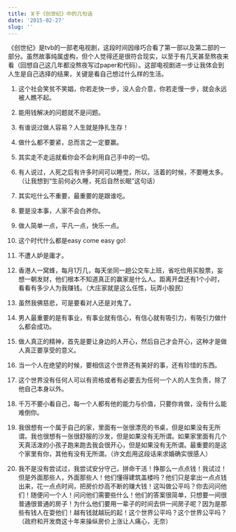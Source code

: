 ```yaml
---
title: 关于《创世纪》中的几句话
date: '2015-02-27'
slug: ''
---
```


《创世纪》是tvb的一部老电视剧，这段时间因缘巧合看了第一部以及第二部的一部分。虽然故事纯属虚构，但个人觉得还是很符合现实，以至于有几天甚至熬夜来看（回想自己这几年都没熬夜写过paper和代码）。这部电视剧进一步让我体会到人生是自己选择的结果，关键是看自己想过什么样的生活。

1. 这个社会笑贫不笑娼，你若走快一步，没人会介意，你若走慢一步，就会永远被人瞧不起。

2. 能用钱解决的问题就不是问题。

3. 有谁说过做人容易？人生就是挣扎生存！

4. 做什么都不要紧，总而言之一定要赢。

5. 其实走不走运就看你会不会利用自己手中的一切。

6. 有人说过，人死之后有许多时间可以睡觉，所以，活着的时候，不要睡太多。（让我想到“生前何必久睡，死后自然长眠”这句话）

7. 其实吃什么不重要，最重要的是跟谁吃。

8. 要是没本事，人家不会白养你。

9. 做人简单一点，平凡一点，快乐一点。

10. 这个时代什么都是easy come easy go!

11. 不遭人妒是庸才。

12. 香港人一窝蜂，每月1万几，每天坐同一趟公交车上班，省吃俭用买股票，妄想一朝发财，他们根本不知道真正的赢家是什么人。距离开盘还有1个小时，看看有多少人为我赚钱。（大庄家就是这么任性，玩弄小股民）

13. 虽然我佛慈悲，可是要看对人还是对鬼了。

14. 男人最重要的是有事业，有事业就有信心，有信心就有吸引力，有吸引力做什么都会成功。

15. 做人真正的精神，首先是要让身边的人开心，然后自己才会开心，这种才是做人真正要享受的意义。

16. 当一个人在绝望的时候，要相信这个世界还有美好的事，还有珍惜的东西。

17. 这个世界没有任何人可以有资格或者有必要去为任何一个人的人生负责，除了他自己本身以外。

18. 千万不要小看自己，每一个人都有他的能力与价值，只要你肯做，没有什么能难倒你。

19. 我很想有一个属于自己的家，里面有一张很漂亮的书桌，但是如果没有无所谓。我也很想有一张很舒服的沙发，但是如果没有无所谓。如果家里面有几个天真活泼的小孩子跑来跑去我会很开心，但是如果没有无所谓。最重要的是这个家里有你，其他有没有无所谓。（许文彪用这段话来求婚确实很感人）

20. 我不是没有尝试过，我尝试安分守己，拼命干活！挣那么一点点钱！我试过！但是外面那些人，外面那些人！他们懂得建筑盖楼吗？他们只是拿出一点点钱出来，花一点点时间，把房价炒高不断的赚大钱！这叫做公平吗？你去问问他们！随便问一个人！问问他们需要些什么！他们的答案很简单，只想要一间很普通很普通的房子！为什么他们要用一辈子的时间去供一间房子呢？因为是那些有钱人在耍他们！越有钱就越玩的起！这个世界公平吗？这个世界公平吗？（政府和开发商这十年来操纵房价上涨让人痛心，无奈）

